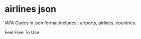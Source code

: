 # airlines json
IATA Codes in json format
includes : airports, airlines, countries.

Feel Free To Use
